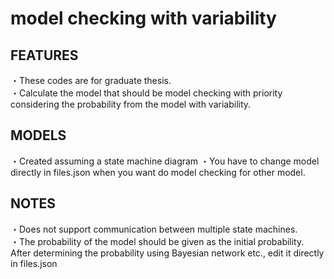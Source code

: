 # model checking with variability

## FEATURES
・These codes are for graduate thesis. <br>
・Calculate the model that should be model checking with priority considering the probability from the model with variability.<br>

## MODELS
・Created assuming a state machine diagram
・You have to change model directly in files.json when you want do model checking for other model.

## NOTES
・Does not support communication between multiple state machines.<br>
・The probability of the model should be given as the initial probability. After determining the probability using Bayesian network etc., edit it directly in files.json
